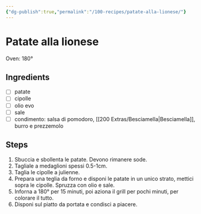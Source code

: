 ```yaml
---
{"dg-publish":true,"permalink":"/100-recipes/patate-alla-lionese/"}
---
```


# Patate alla lionese
Oven: 180°
## Ingredients
- [ ] patate
- [ ] cipolle
- [ ] olio evo
- [ ] sale
- [ ] condimento: salsa di pomodoro, [[200 Extras/Besciamella\|Besciamella]], burro e prezzemolo
## Steps
1. Sbuccia e sbollenta le patate. Devono rimanere sode.
2. Tagliale a medaglioni spessi 0.5-1cm.
3. Taglia le cipolle a julienne.
4. Prepara una teglia da forno e disponi le patate in un unico strato, mettici sopra le cipolle. Spruzza con olio e sale.
5. Inforna a 180° per 15 minuti, poi aziona il grill per pochi minuti, per colorare il tutto.
6. Disponi sul piatto da portata e condisci a piacere.